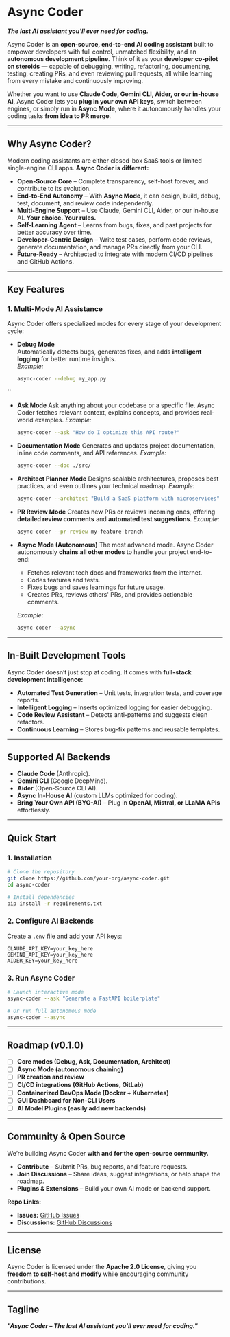 # Async Coder  
**_The last AI assistant you'll ever need for coding._**

Async Coder is an **open-source, end-to-end AI coding assistant** built to empower developers with full control, unmatched flexibility, and an **autonomous development pipeline**. Think of it as your **developer co-pilot on steroids** — capable of debugging, writing, refactoring, documenting, testing, creating PRs, and even reviewing pull requests, all while learning from every mistake and continuously improving.

Whether you want to use **Claude Code, Gemini CLI, Aider, or our in-house AI**, Async Coder lets you **plug in your own API keys**, switch between engines, or simply run in **Async Mode**, where it autonomously handles your coding tasks **from idea to PR merge**.

---

## **Why Async Coder?**

Modern coding assistants are either closed-box SaaS tools or limited single-engine CLI apps. **Async Coder is different:**

- **Open-Source Core** – Complete transparency, self-host forever, and contribute to its evolution.  
- **End-to-End Autonomy** – With **Async Mode**, it can design, build, debug, test, document, and review code independently.  
- **Multi-Engine Support** – Use Claude, Gemini CLI, Aider, or our in-house AI. **Your choice. Your rules.**  
- **Self-Learning Agent** – Learns from bugs, fixes, and past projects for better accuracy over time.  
- **Developer-Centric Design** – Write test cases, perform code reviews, generate documentation, and manage PRs directly from your CLI.  
- **Future-Ready** – Architected to integrate with modern CI/CD pipelines and GitHub Actions.

---

## **Key Features**

### **1. Multi-Mode AI Assistance**
Async Coder offers specialized modes for every stage of your development cycle:

- **Debug Mode**  
  Automatically detects bugs, generates fixes, and adds **intelligent logging** for better runtime insights.  
  _Example:_  
  ```bash
  async-coder --debug my_app.py
``

* **Ask Mode**
  Ask anything about your codebase or a specific file. Async Coder fetches relevant context, explains concepts, and provides real-world examples.
  *Example:*

  ```bash
  async-coder --ask "How do I optimize this API route?"
  ```

* **Documentation Mode**
  Generates and updates project documentation, inline code comments, and API references.
  *Example:*

  ```bash
  async-coder --doc ./src/
  ```

* **Architect Planner Mode**
  Designs scalable architectures, proposes best practices, and even outlines your technical roadmap.
  *Example:*

  ```bash
  async-coder --architect "Build a SaaS platform with microservices"
  ```

* **PR Review Mode**
  Creates new PRs or reviews incoming ones, offering **detailed review comments** and **automated test suggestions**.
  *Example:*

  ```bash
  async-coder --pr-review my-feature-branch
  ```

* **Async Mode (Autonomous)**
  The most advanced mode. Async Coder autonomously **chains all other modes** to handle your project end-to-end:

  * Fetches relevant tech docs and frameworks from the internet.
  * Codes features and tests.
  * Fixes bugs and saves learnings for future usage.
  * Creates PRs, reviews others' PRs, and provides actionable comments.

  *Example:*

  ```bash
  async-coder --async
  ```

---

## **In-Built Development Tools**

Async Coder doesn’t just stop at coding. It comes with **full-stack development intelligence:**

* **Automated Test Generation** – Unit tests, integration tests, and coverage reports.
* **Intelligent Logging** – Inserts optimized logging for easier debugging.
* **Code Review Assistant** – Detects anti-patterns and suggests clean refactors.
* **Continuous Learning** – Stores bug-fix patterns and reusable templates.

---

## **Supported AI Backends**

* **Claude Code** (Anthropic).
* **Gemini CLI** (Google DeepMind).
* **Aider** (Open-Source CLI AI).
* **Async In-House AI** (custom LLMs optimized for coding).
* **Bring Your Own API (BYO-AI)** – Plug in **OpenAI, Mistral, or LLaMA APIs** effortlessly.

---

## **Quick Start**

### **1. Installation**

```bash
# Clone the repository
git clone https://github.com/your-org/async-coder.git
cd async-coder

# Install dependencies
pip install -r requirements.txt
```

### **2. Configure AI Backends**

Create a `.env` file and add your API keys:

```env
CLAUDE_API_KEY=your_key_here
GEMINI_API_KEY=your_key_here
AIDER_KEY=your_key_here
```

### **3. Run Async Coder**

```bash
# Launch interactive mode
async-coder --ask "Generate a FastAPI boilerplate"

# Or run full autonomous mode
async-coder --async
```

---

## **Roadmap (v0.1.0)**

* [ ] **Core modes (Debug, Ask, Documentation, Architect)**
* [ ] **Async Mode (autonomous chaining)**
* [ ] **PR creation and review**
* [ ] **CI/CD integrations (GitHub Actions, GitLab)**
* [ ] **Containerized DevOps Mode (Docker + Kubernetes)**
* [ ] **GUI Dashboard for Non-CLI Users**
* [ ] **AI Model Plugins (easily add new backends)**

---

## **Community & Open Source**

We’re building Async Coder **with and for the open-source community.**

* **Contribute** – Submit PRs, bug reports, and feature requests.
* **Join Discussions** – Share ideas, suggest integrations, or help shape the roadmap.
* **Plugins & Extensions** – Build your own AI mode or backend support.

**Repo Links:**

* **Issues:** [GitHub Issues](https://github.com/your-org/async-coder/issues)
* **Discussions:** [GitHub Discussions](https://github.com/your-org/async-coder/discussions)

---

## **License**

Async Coder is licensed under the **Apache 2.0 License**, giving you **freedom to self-host and modify** while encouraging community contributions.

---

## **Tagline**

***"Async Coder – The last AI assistant you'll ever need for coding."***
